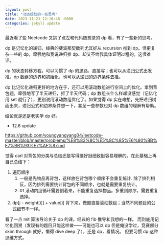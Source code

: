 ```yaml
---
layout: post
title: "动态规划的一些思考"
date: 2023-11-21 12:16:48 -0800
categories: jekyll update
---
```


最近看了些 Neetcode 又挑了点左和代码随想录的 dp 看，有了一些新的思考。

dp 是记忆化的递归，经典的斐波那契数列尤其好从 recursion 推到 dp。但更复杂一些的 dp，牵强地和我说递归推 dp、却又不给我具体证明过程的，这很难评。

dp 的状态转移方程，可以习惯了 dp 的思路，直接写；也可以从递归公式出发推。dp 数组的边界和初始化，也可以从递归的边界条件去推。

dp 比记忆化递归更好的地方在于，还可以用滚动数组进行空间上的优化。拿到背包题，牵强地写了半天递归，抠了半天代码；dp 数组长什么样却没感觉（记忆化用 set 就行了），更别说用滚动数组优化了。如果觉得 dp 实在难想，先把递归树画出来，递归公式和边界条件想一下，甚至一些参数也对 dp 数组的理解有帮助。

结论就是还是老实学 dp 好。

- 12.6 update

https://github.com/youngyangyang04/leetcode-master/blob/master/problems/%E8%83%8C%E5%8C%85%E6%80%BB%E7%BB%93%E7%AF%87.md

觉得 carl 对背包的分类与总结还是写得挺好挺细致挺容易理解的。在此基础上再自己总结下：

1. 遍历顺序
   1. 一般是先物品再背包，这样放在背包哪个顺序不会重复统计.
      除了排列相反，因为排列需要统计背包的不同顺序，也就是需要重复统计。
   2. 01 滚动内层循环需要倒着来，不能重复选择物品。多重则顺序，需要重复选择。
2. dp[j - weight[i]] + value[i] 背下来，做题直接滚动数组；当然不同题目的公式细节不一样。

看了一点 mit 算法导论关于 dp 的课，经典的 fib 推导和我想的一样。
而到底用记忆化回溯（发现有的题目只能这样做——可能也可以 dp 但是俺没学过，竞赛部分 skim through 就好，懒得 dive deep 了），还是 dp，看情况。
但要习惯 dp 这种思维方式。

